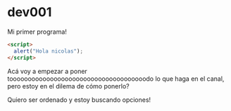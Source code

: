 # dev001
Mi primer programa!
```html
<script>
  alert("Hola nicolas");
</script>
```
Acá voy a empezar a poner tooooooooooooooooooooooooooooooooooooodo lo que haga en el canal, pero estoy en el dilema de cómo ponerlo?

Quiero ser ordenado y estoy buscando opciones!

